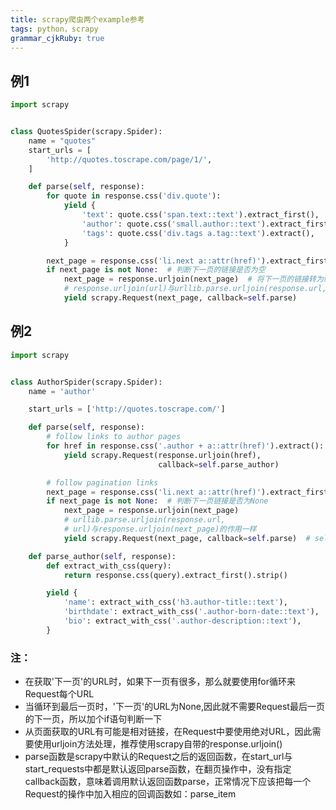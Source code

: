 ```yaml
---
title: scrapy爬虫两个example参考
tags: python，scrapy
grammar_cjkRuby: true
---
```



## 例1
```python
import scrapy


class QuotesSpider(scrapy.Spider):
    name = "quotes"
    start_urls = [
        'http://quotes.toscrape.com/page/1/',
    ]

    def parse(self, response):
        for quote in response.css('div.quote'):
            yield {
                'text': quote.css('span.text::text').extract_first(),
                'author': quote.css('small.author::text').extract_first(),
                'tags': quote.css('div.tags a.tag::text').extract(),
            }

        next_page = response.css('li.next a::attr(href)').extract_first()
        if next_page is not None:  # 判断下一页的链接是否为空
            next_page = response.urljoin(next_page)  # 将下一页的链接转为绝对链接
			# response.urljoin(url)与urllib.parse.urljoin(response.url,url)作用一样
            yield scrapy.Request(next_page, callback=self.parse)

```
## 例2
```python
import scrapy


class AuthorSpider(scrapy.Spider):
    name = 'author'

    start_urls = ['http://quotes.toscrape.com/']

    def parse(self, response):
        # follow links to author pages
        for href in response.css('.author + a::attr(href)').extract():
            yield scrapy.Request(response.urljoin(href),
                                 callback=self.parse_author)

        # follow pagination links
        next_page = response.css('li.next a::attr(href)').extract_first()
        if next_page is not None:  # 判断下一页链接是否为None
            next_page = response.urljoin(next_page)
            # urllib.parse.urljoin(response.url,
            # url)与response.urljoin(next_page)的作用一样
            yield scrapy.Request(next_page, callback=self.parse)  # self.parse为默认回调函数

    def parse_author(self, response):
        def extract_with_css(query):
            return response.css(query).extract_first().strip()

        yield {
            'name': extract_with_css('h3.author-title::text'),
            'birthdate': extract_with_css('.author-born-date::text'),
            'bio': extract_with_css('.author-description::text'),
        }
```
### 注：
* 在获取'下一页'的URL时，如果下一页有很多，那么就要使用for循环来Request每个URL
* 当循环到最后一页时，'下一页'的URL为None,因此就不需要Request最后一页的下一页，所以加个if语句判断一下
* 从页面获取的URL有可能是相对链接，在Request中要使用绝对URL，因此需要使用urljoin方法处理，推荐使用scrapy自带的response.urljoin()
* parse函数是scrapy中默认的Request之后的返回函数，在start_url与start_requests中都是默认返回parse函数，在翻页操作中，没有指定callback函数，意味着调用默认返回函数parse，正常情况下应该把每一个Request的操作中加入相应的回调函数如：parse_item